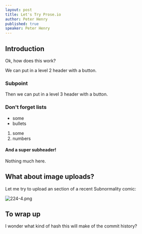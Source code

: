 ```yaml
---
layout: post
title: Let's Try Prose.io
author: Peter Henry
published: true
speaker: Peter Henry
---
```

## Introduction

Ok, how does this work?

We can put in a level 2 header with a button.

### Subpoint

Then we can put in a level 3 header with a button.


### Don't forget lists

- some
- bullets

1. some
2. numbers

#### And a super subheader!

Nothing much here.


## What about image uploads?

Let me try to upload an section of a recent Subnormality comic:

![224-4.png]({{site.baseurl}}/_drafts/224-4.png)


## To wrap up

I wonder what kind of hash this will make of the commit history?
